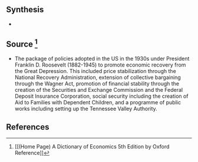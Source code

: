 ## Synthesis
- 
## Source [^1]
- The package of policies adopted in the US in the 1930s under President Franklin D. Roosevelt (1882-1945) to promote economic recovery from the Great Depression. This included price stabilization through the National Recovery Administration, extension of collective bargaining through the Wagner Act, promotion of financial stability through the creation of the Securities and Exchange Commission and the Federal Deposit Insurance Corporation, social security including the creation of Aid to Families with Dependent Children, and a programme of public works including setting up the Tennessee Valley Authority.
## References

[^1]: [[(Home Page) A Dictionary of Economics 5th Edition by Oxford Reference]]